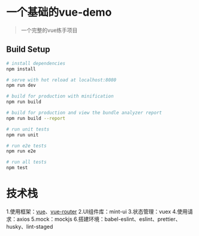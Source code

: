 # 一个基础的vue-demo
> 一个完整的vue练手项目

## Build Setup

``` bash
# install dependencies
npm install

# serve with hot reload at localhost:8080
npm run dev

# build for production with minification
npm run build

# build for production and view the bundle analyzer report
npm run build --report

# run unit tests
npm run unit

# run e2e tests
npm run e2e

# run all tests
npm test
```

# 技术栈
1.使用框架：[vue](https://github.com/vuejs/vue)、[vue-router](https://github.com/vuejs/vue-router)
2.UI组件库：mint-ui
3.状态管理：vuex
4.使用请求：axios
5.mock：mockjs
6.搭建环境：babel-eslint、eslint、prettier、husky、lint-staged
